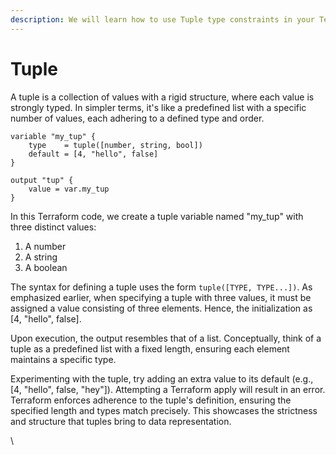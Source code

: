 ```yaml
---
description: We will learn how to use Tuple type constraints in your Terraform project.
---
```


# Tuple

A tuple is a collection of values with a rigid structure, where each value is strongly typed. In simpler terms, it's like a predefined list with a specific number of values, each adhering to a defined type and order.

```hcl
variable "my_tup" {
    type    = tuple([number, string, bool])
    default = [4, "hello", false]
}

output "tup" {
    value = var.my_tup
}
```

In this Terraform code, we create a tuple variable named "my\_tup" with three distinct values:

1. A number
2. A string
3. A boolean

The syntax for defining a tuple uses the form `tuple([TYPE, TYPE...])`. As emphasized earlier, when specifying a tuple with three values, it must be assigned a value consisting of three elements. Hence, the initialization as \[4, "hello", false].

Upon execution, the output resembles that of a list. Conceptually, think of a tuple as a predefined list with a fixed length, ensuring each element maintains a specific type.

Experimenting with the tuple, try adding an extra value to its default (e.g., \[4, "hello", false, "hey"]). Attempting a Terraform apply will result in an error. Terraform enforces adherence to the tuple's definition, ensuring the specified length and types match precisely. This showcases the strictness and structure that tuples bring to data representation.

\
